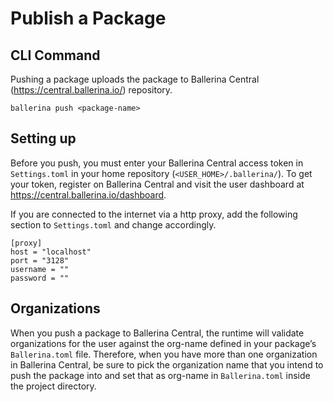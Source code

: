 # Publish a Package

## CLI Command

Pushing a package uploads the package to
Ballerina Central (https://central.ballerina.io/) repository.

```
ballerina push <package-name>
```

## Setting up

Before you push, you must enter your Ballerina Central access token in
`Settings.toml` in your home repository (`<USER_HOME>/.ballerina/`).
To get your token, register on Ballerina Central and visit the user dashboard
at https://central.ballerina.io/dashboard.


If you are connected to the internet via a http proxy, add the following
section to `Settings.toml` and change accordingly.

```
[proxy]
host = "localhost"
port = "3128"
username = ""
password = ""
```

## Organizations

When you push a package to Ballerina Central, the runtime will validate
organizations for the user against the org-name defined in your package’s
`Ballerina.toml` file. Therefore, when you have more than one organization in
Ballerina Central, be sure to pick the organization name that you intend to
push the package into and set that as org-name in `Ballerina.toml` inside
the project directory.
